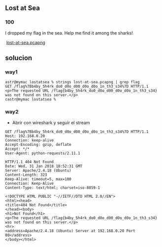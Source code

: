 ## Lost at Sea

### 100

I dropped my flag in the sea. Help me find it among the sharks!

 [lost-at-sea.pcapng](https://thecybercoopctf.ctfd.io/files/d9caaec04f791cc527c1d4e72531c5b9/lost-at-sea.pcapng?token=eyJ1c2VyX2lkIjo3OTksInRlYW1faWQiOjQ4MywiZmlsZV9pZCI6MzB9.ZX0i9w.k_OSV87ZXg6tnxfWgxxPsycG-KY "lost-at-sea.pcapng")

## solucion

### way1

```
astr@mymac lostatsea % strings lost-at-sea.pcapng | grep flag
GET /flag%7Bb4by_5h4rk_do0_d0o_d00_d0o_d0o_1n_th3_s34%7D HTTP/1.1
<p>The requested URL /flag{b4by_5h4rk_do0_d0o_d00_d0o_d0o_1n_th3_s34} was not found on this server.</p>
castr@mymac lostatsea %
```

### way2
- Abrir con wireshark y seguir el stream
```
GET /flag%7Bb4by_5h4rk_do0_d0o_d00_d0o_d0o_1n_th3_s34%7D HTTP/1.1
Host: 192.168.0.20
Connection: keep-alive
Accept-Encoding: gzip, deflate
Accept: */*
User-Agent: python-requests/2.11.1

HTTP/1.1 404 Not Found
Date: Wed, 31 Jan 2018 18:52:31 GMT
Server: Apache/2.4.18 (Ubuntu)
Content-Length: 323
Keep-Alive: timeout=5, max=100
Connection: Keep-Alive
Content-Type: text/html; charset=iso-8859-1

<!DOCTYPE HTML PUBLIC "-//IETF//DTD HTML 2.0//EN">
<html><head>
<title>404 Not Found</title>
</head><body>
<h1>Not Found</h1>
<p>The requested URL /flag{b4by_5h4rk_do0_d0o_d00_d0o_d0o_1n_th3_s34} was not found on this server.</p>
<hr>
<address>Apache/2.4.18 (Ubuntu) Server at 192.168.0.20 Port 80</address>
</body></html>

```
